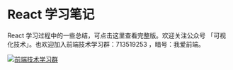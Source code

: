 # React 学习笔记
React 学习过程中的一些总结，可点击这里查看完整版。欢迎关注公众号 「可视化技术」。也欢迎加入前端技术学习群：713519253 ，暗号：我爱前端。


<a target="_blank" href="//shang.qq.com/wpa/qunwpa?idkey=c0832ea75b91c3820af1e8b7ec42b97def2497280283fdad6b10c7cbbd5d089d"><img border="0" src="//pub.idqqimg.com/wpa/images/group.png" alt="前端技术学习群" title="前端技术学习群"></a>